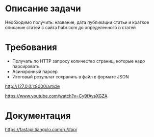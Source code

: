 # Описание задачи

Необходимо получить: название, дата публикации статьи и краткое описание статей с сайта habr.com до определенного n статей

# Требования

- Получать по HTTP запросу количество страниц, которые надо парсировать
- Асинхронный парсер
- Итоговый результат сохранять в файл в формате JSON

http://127.0.0.1:8000/article


https://www.youtube.com/watch?v=Cy9fAvsXGZA


# Документация

https://fastapi.tiangolo.com/ru/#api